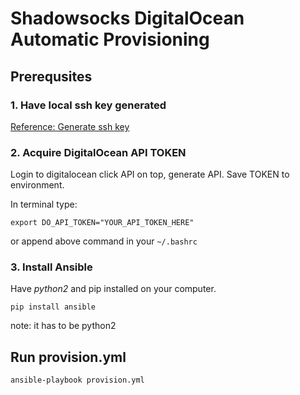 # Shadowsocks DigitalOcean Automatic Provisioning

## Prerequsites

### 1. Have local ssh key generated

[Reference: Generate ssh key](https://docs.typo3.org/typo3cms/ContributionWorkflowGuide/Appendix/OSX/SSHKeyOSX.html)

### 2. Acquire DigitalOcean API TOKEN

Login to digitalocean click API on top, generate API. Save TOKEN to environment.

In terminal type:

```shell
export DO_API_TOKEN="YOUR_API_TOKEN_HERE"
```

or append above command in your `~/.bashrc`

### 3. Install Ansible

Have *python2* and pip installed on your computer.

```shell
pip install ansible
```

note: it has to be python2

## Run provision.yml

```shell
ansible-playbook provision.yml
```
